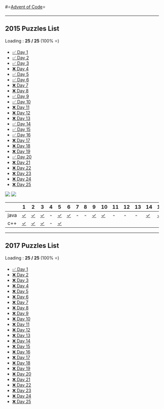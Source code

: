 #⭐[Advent of Code](https://adventofcode.com)⭐

----
## 2015 Puzzles List

Loading : **25 / 25** (100% ⭐️)

* [✅ Day 1](https://github.com/madalina-lavinia-chelu/advent_of_code/tree/main/2015/Day1_2015/src/main/java)
* [✅ Day 2](https://github.com/madalina-lavinia-chelu/advent_of_code/tree/main/2015/Day2_2015/src/main/java)
* [✅ Day 3](https://github.com/madalina-lavinia-chelu/advent_of_code/tree/main/2015/Day3_2015/src/main/java)
* [❌ Day 4]()
* [✅ Day 5](https://github.com/madalina-lavinia-chelu/advent_of_code/tree/main/2015/Day5_2015/src/main/java)
* [✅ Day 6](https://github.com/madalina-lavinia-chelu/advent_of_code/tree/main/2015/Day6_2015/src/main/java) 
* [❌ Day 7]()
* [❌ Day 8]()
* [✅ Day 9](https://github.com/madalina-lavinia-chelu/advent_of_code/tree/main/2015/Day9_2015/src/main/java)
* [✅ Day 10](https://github.com/madalina-lavinia-chelu/advent_of_code/tree/main/2015/Day10_2015/src/main/java)
* [❌ Day 11]()
* [❌ Day 12]()
* [❌ Day 13]()
* [✅ Day 14](https://github.com/madalina-lavinia-chelu/advent_of_code/tree/main/2015/Day14_2015/src/main/java)
* [✅ Day 15](https://github.com/madalina-lavinia-chelu/advent_of_code/tree/main/2015/Day15_2015/src/main/java)
* [✅ Day 16](https://github.com/madalina-lavinia-chelu/advent_of_code/tree/main/2015/Day16_2015/src/main/java)
* [❌ Day 17]()
* [❌ Day 18]()
* [❌ Day 19]()
* [✅ Day 20](https://github.com/madalina-lavinia-chelu/advent_of_code/tree/main/2015/Day20_2015/src/main/java)
* [❌ Day 21]()
* [❌ Day 22]()
* [❌ Day 23]()
* [❌ Day 24]()
* [❌ Day 25]()


![](https://img.shields.io/badge/2015%20stars%20⭐-50-yellow)
![](https://img.shields.io/badge/2015%20days%20completed-25-red)

<!-- @BEGIN:ImplementationsTable:2023@ -->
| | 1                                                                                                            | 2                                                                                                    | 3                                                                                                         | 4   | 5                                                                                                     | 6 | 7   | 8   | 9 | 10 | 11  | 12  | 13  | 14 | 15 | 16 | 17  | 18  | 19  | 20 | 21  | 22  | 23  | 24  | 25  |
| ---|--------------------------------------------------------------------------------------------------------------|------------------------------------------------------------------------------------------------------|-----------------------------------------------------------------------------------------------------------|-----|-------------------------------------------------------------------------------------------------------| --- |-----|-----| --- | --- |-----|-----|-----| --- | --- | --- |-----|-----|-----| --- |-----|-----|-----|-----|-----|
| java | [✓](https://github.com/madalina-lavinia-chelu/advent_of_code/tree/main/2015/Day1_2015/src/main/java)         | [✓](https://github.com/madalina-lavinia-chelu/advent_of_code/tree/main/2015/Day1_2015/src/main/java) | [✓](https://github.com/madalina-lavinia-chelu/advent_of_code/tree/main/2015/Day3_2015/src/main/java)      | -   | [✓](https://github.com/madalina-lavinia-chelu/advent_of_code/tree/main/2015/Day5_2015/src/main/java)  | [✓](https://github.com/madalina-lavinia-chelu/advent_of_code/tree/main/2015/Day6_2015/src/main/java)  | -   | -   | [✓](https://github.com/madalina-lavinia-chelu/advent_of_code/tree/main/2015/Day9_2015/src/main/java) | [✓](https://github.com/madalina-lavinia-chelu/advent_of_code/tree/main/2015/Day10_2015/src/main/java) | -   | -   | -   | [✓](https://github.com/madalina-lavinia-chelu/advent_of_code/tree/main/2015/Day14_2015/src/main/java) | [✓](https://github.com/madalina-lavinia-chelu/advent_of_code/tree/main/2015/Day15_2015/src/main/java) | [✓](https://github.com/madalina-lavinia-chelu/advent_of_code/tree/main/2015/Day16_2015/src/main/java) | -   | -   | -   | [✓](https://github.com/madalina-lavinia-chelu/advent_of_code/tree/main/2015/Day20_2015/src/main/java) | -   | -   | -   | -   | -   |
| c++ | [✓](https://github.com/madalina-lavinia-chelu/advent_of_code/blob/main/C%2B%2B/advent_of_code_2015/Day1.cpp) | [✓](https://github.com/madalina-lavinia-chelu/advent_of_code/tree/main/C%2B%2B/advent_of_code_2015/Day2)                                                                                                | [✓](https://github.com/madalina-lavinia-chelu/advent_of_code/blob/main/C%2B%2B/advent_of_code_2015/Day3.cpp) | -   | [✓](https://github.com/madalina-lavinia-chelu/advent_of_code/tree/main/C%2B%2B/advent_of_code_2015/Day5) |  |     |     |  |  |     |     |     |  |  |  |     |     |     |  |     |     |     |     |     |

<!-- @END:ImplementationsTable:2023@ -->



---


## 2017 Puzzles List

Loading : **25 / 25** (100% ⭐️)

*  [✅ Day 1](https://github.com/madalina-lavinia-chelu/advent_of_code/blob/main/2017/Day1_2017/src/main/java/Day1.java)
*  [❌ Day 2]()
*  [❌ Day 3]()
*  [❌ Day 4]()
*  [❌ Day 5]()
*  [❌ Day 6]()
*  [❌ Day 7]()
*  [❌ Day 8]()
*  [❌ Day 9]()
*  [❌ Day 10]()
*  [❌ Day 11]()
*  [❌ Day 12]()
*  [❌ Day 13]()
*  [❌ Day 14]()
*  [❌ Day 15]()
*  [❌ Day 16]()
*  [❌ Day 17]()
*  [❌ Day 18]()
*  [❌ Day 19]()
*  [❌ Day 20]()
*  [❌ Day 21]()
*  [❌ Day 22]()
*  [❌ Day 23]()
*  [❌ Day 24]()
*  [❌ Day 25]()